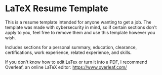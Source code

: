 # LaTeX Resume Template
This is a resume template intended for anyone wanting to get a job. The template was made with cybersecurity in mind, so if certain sections don't apply to you, feel free to remove them and use this template however you wish.

Includes sections for a personal summary, education, clearance, certifications, work experience, related experience, and skills.

If you don't know how to edit LaTex or turn it into a PDF, I recommend Overleaf, an online LaTeX editor:
https://www.overleaf.com/
